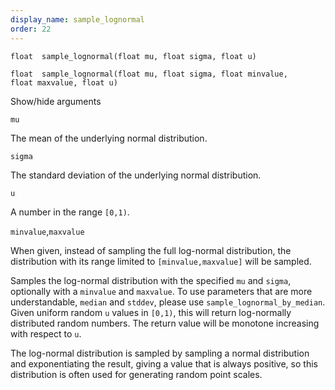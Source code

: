 ```yaml
---
display_name: sample_lognormal
order: 22
---
```

`float  sample_lognormal(float mu, float sigma, float u)`

`float  sample_lognormal(float mu, float sigma, float minvalue, float maxvalue, float u)`

Show/hide arguments

`mu`

The mean of the underlying normal distribution.

`sigma`

The standard deviation of the underlying normal distribution.

`u`

A number in the range `[0,1)`.

`minvalue`,`maxvalue`

When given, instead of sampling the full log-normal distribution,
the distribution with its range limited to `[minvalue,maxvalue]` will be
sampled.

Samples the log-normal distribution with the specified `mu` and `sigma`, optionally
with a `minvalue` and `maxvalue`. To use parameters that are more understandable,
`median` and `stddev`, please use `sample_lognormal_by_median`.
Given uniform random `u` values in `[0,1)`, this will return log-normally
distributed random numbers. The return value will be monotone increasing
with respect to `u`.

The log-normal distribution is sampled by sampling a normal distribution
and exponentiating the result, giving a value that is always positive, so
this distribution is often used for generating random point scales.
